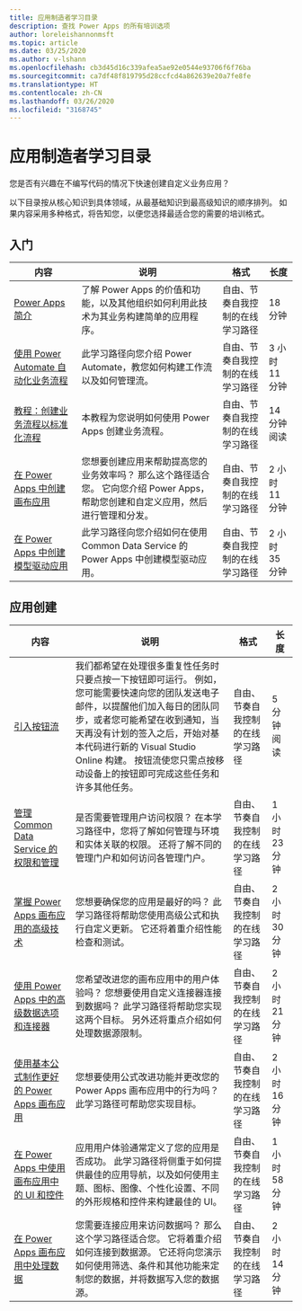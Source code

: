 ```yaml
---
title: 应用制造者学习目录
description: 查找 Power Apps 的所有培训选项
author: loreleishannonmsft
ms.topic: article
ms.date: 03/25/2020
ms.author: v-lshann
ms.openlocfilehash: cb3d45d16c339afea5ae92e0544e93706f6f76ba
ms.sourcegitcommit: ca7df48f819795d28ccfcd4a862639e20a7fe8fe
ms.translationtype: HT
ms.contentlocale: zh-CN
ms.lasthandoff: 03/26/2020
ms.locfileid: "3168745"
---
```

# <a name="app-maker-learning-catalog"></a>应用制造者学习目录

您是否有兴趣在不编写代码的情况下快速创建自定义业务应用？ 

以下目录按从核心知识到具体领域，从最基础知识到最高级知识的顺序排列。 如果内容采用多种格式，将告知您，以便您选择最适合您的需要的培训格式。 

## <a name="get-started"></a>入门<a name="get-started"></a>
| 内容   | 说明  | 格式  | 长度    |
|------------------------------------------------------------------------------------------------------------------------------------------------------------------------------------|--------------------------------------------------------------------------------------------------------------------------------------------------------------------------------------------------------------------------------------------------------------------------------------------------------------------------------------------------------------------------------------------------------------------------|---------------------------------------|-----------|
| [Power Apps 简介](https://docs.microsoft.com/learn/modules/introduction-power-apps/)                                              | 了解 Power Apps 的价值和功能，以及其他组织如何利用此技术为其业务构建简单的应用程序。                                             | 自由、节奏自我控制的在线学习路径 | 18 分钟         |
| [使用 Power Automate 自动化业务流程](https://docs.microsoft.com/learn/paths/automate-process-power-automate/)                 | 此学习路径向您介绍 Power Automate，教您如何构建工作流以及如何管理流。                                                                                        | 自由、节奏自我控制的在线学习路径 | 3 小时 11 分钟 |
| [教程：创建业务流程以标准化流程](https://docs.microsoft.com/power-automate/create-business-process-flow) | 本教程为您说明如何使用 Power Apps 创建业务流程。                                                                                                                               | 自由、节奏自我控制的在线学习路径 | 14 分钟阅读 |
| [在 Power Apps 中创建画布应用](https://docs.microsoft.com/learn/paths/create-powerapps/)                                               | 您想要创建应用来帮助提高您的业务效率吗？ 那么这个路径适合您。 它向您介绍 Power Apps，帮助您创建和自定义应用，然后进行管理和分发。 | 自由、节奏自我控制的在线学习路径 | 2 小时 11 分钟        |
| [在 Power Apps 中创建模型驱动应用](https://docs.microsoft.com/learn/paths/create-app-models-business-processes/)             | 此学习路径向您介绍如何在使用 Common Data Service 的 Power Apps 中创建模型驱动应用。                                                                                                | 自由、节奏自我控制的在线学习路径 | 2 小时 35 分钟        |
## <a name="app-creation"></a>应用创建<a name="app-creation"></a>
| 内容   | 说明  | 格式  | 长度    |
|------------------------------------------------------------------------------------------------------------------------------------------------------------------------------------|--------------------------------------------------------------------------------------------------------------------------------------------------------------------------------------------------------------------------------------------------------------------------------------------------------------------------------------------------------------------------------------------------------------------------|---------------------------------------|-----------|
| [引入按钮流](https://docs.microsoft.com/power-automate/introduction-to-button-flows)                                                             | 我们都希望在处理很多重复性任务时只要点按一下按钮即可运行。 例如，您可能需要快速向您的团队发送电子邮件，以提醒他们加入每日的团队同步，或者您可能希望在收到通知，当天再没有计划的签入之后，开始对基本代码进行新的 Visual Studio Online 构建。 按钮流使您只需点按移动设备上的按钮即可完成这些任务和许多其他任务。 | 自由、节奏自我控制的在线学习路径 | 5 分钟阅读 |
| [管理 Common Data Service 的权限和管理](https://docs.microsoft.com/learn/paths/manage-permissions-administration-common-data-service/) | 是否需要管理用户访问权限？ 在本学习路径中，您将了解如何管理与环境和实体关联的权限。 还将了解不同的管理门户和如何访问各管理门户。  | 自由、节奏自我控制的在线学习路径 | 1 小时 23 分钟       |
| [掌握 Power Apps 画布应用的高级技术](https://docs.microsoft.com/learn/paths/understand-advanced-topics/)                                    | 您想要确保您的应用是最好的吗？ 此学习路径将帮助您使用高级公式和执行自定义更新。 它还将着重介绍性能检查和测试。  | 自由、节奏自我控制的在线学习路径 | 2 小时 30 分钟       |
| [使用 Power Apps 中的高级数据选项和连接器](https://docs.microsoft.com/learn/paths/advanced-data-options-and-connectors/)                         | 您希望改进您的画布应用中的用户体验吗？ 您想要使用自定义连接器连接到数据吗？ 此学习路径将帮助您实现这两个目标。 另外还将重点介绍如何处理数据源限制。  | 自由、节奏自我控制的在线学习路径 | 2 小时 21 分钟       |
| [使用基本公式制作更好的 Power Apps 画布应用](https://docs.microsoft.com/learn/paths/use-basic-formulas-powerapps-canvas-app/)                    | 您想要使用公式改进功能并更改您的 Power Apps 画布应用中的行为吗？ 此学习路径可帮助您实现目标。 | 自由、节奏自我控制的在线学习路径 | 2 小时 16 分钟       |
| [在 Power Apps 中使用画布应用中的 UI 和控件](https://docs.microsoft.com/learn/paths/ui-controls-canvas-app-powerapps/)                              | 应用用户体验通常定义了您的应用是否成功。 此学习路径将侧重于如何提供最佳的应用导航，以及如何使用主题、图标、图像、个性化设置、不同的外形规格和控件来构建最佳的 UI。  | 自由、节奏自我控制的在线学习路径 | 1 小时 58 分钟       |
| [在 Power Apps 画布应用中处理数据](https://docs.microsoft.com/learn/paths/work-with-data-in-a-canvas-app/)                                            | 您需要连接应用来访问数据吗？ 那么这个学习路径适合您。 它将着重介绍如何连接到数据源。 它还将向您演示如何使用筛选、条件和其他功能来定制您的数据，并将数据写入您的数据源。   | 自由、节奏自我控制的在线学习路径 | 2 小时 14 分钟       |

